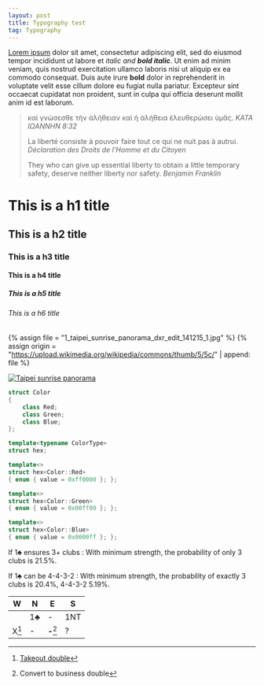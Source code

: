 ```yaml
---
layout: post
title: Typography test
tag: Typography
---
```

[Lorem ipsum][lorem] dolor sit amet, consectetur adipiscing elit, sed do
eiusmod tempor incididunt ut labore et *italic and __bold italic__*. Ut enim ad
minim veniam, quis nostrud exercitation ullamco laboris nisi ut aliquip ex ea
commodo consequat.  Duis aute irure **bold** dolor in reprehenderit in
voluptate velit esse cillum dolore eu fugiat nulla pariatur. Excepteur sint
occaecat cupidatat non proident, sunt in culpa qui officia deserunt mollit anim
id est laborum.

[lorem]: https://en.wikipedia.org/wiki/Lorem_ipsum

> καὶ γνώσεσθε τὴν ἀλήθειαν καὶ ἡ ἀλήθεια ἐλευθερώσει ὑμᾶς.
> <cite>ΚΑΤΑ ΙΩΑΝΝΗΝ 8:32</cite>
>
> La liberté consiste à pouvoir faire tout ce qui ne nuit pas à autrui.
> <cite>Déclaration des Droits de l'Homme et du Citoyen</cite>
>
> They who can give up essential liberty to obtain a little temporary safety,
> deserve neither liberty nor safety.
> <cite>Benjamin Franklin</cite>

# This is a h1 title
## This is a h2 title
### This is a h3 title
#### This is a h4 title
##### This is a h5 title
###### This is a h6 title

{% assign file = "1_taipei_sunrise_panorama_dxr_edit_141215_1.jpg" %}
{% assign origin = "https://upload.wikimedia.org/wikipedia/commons/thumb/5/5c/" | append: file %}

<a href="https://commons.wikimedia.org/wiki/File:{{ file }}">
	<img alt="Taipei sunrise panorama" src="{{ origin }}/640px-{{ file }}"
		srcset="{{ origin }}/320px-{{ file }} 320w,
			{{ origin }}/640px-{{ file }} 640w,
			{{ origin }}/800px-{{ file }} 800w,
			{{ origin }}/1024px-{{ file }} 1024w,
			{{ origin }}/1280px-{{ file }} 1280w">
</a>

~~~ cpp
struct Color
{
    class Red;
    class Green;
    class Blue;
};

template<typename ColorType>
struct hex;

template<>
struct hex<Color::Red>
{ enum { value = 0xff0000 }; };

template<>
struct hex<Color::Green>
{ enum { value = 0x00ff00 }; };

template<>
struct hex<Color::Blue>
{ enum { value = 0x0000ff }; };
~~~

If 1♣ ensures 3+ clubs
: With minimum strength, the probability of only 3 clubs is 21.5%.

If 1♣ can be 4-4-3-2
: With minimum strength, the probability of exactly 3 clubs is 20.4%, 4-4-3-2 5.19%.

|   W   |  N  |     E     |  S  |
|-------|-----|-----------|-----|
|       | 1♣  |     -     | 1NT |
| X[^1] |  -  | **-**[^2] |  ?  |

[^1]: [Takeout double](https://en.wikipedia.org/wiki/Takeout_double)
[^2]: Convert to business double
